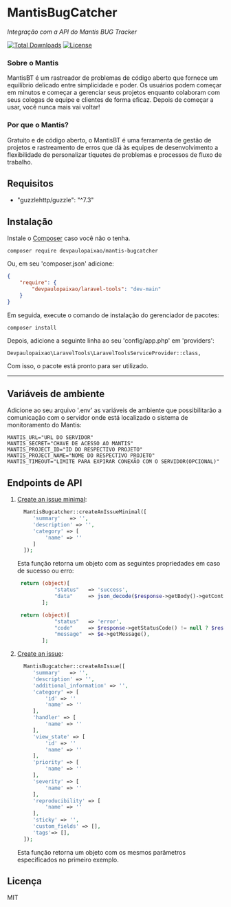 # MantisBugCatcher
_Integração com a API do Mantis BUG Tracker_

[![Total Downloads](https://poser.pugx.org/devpaulopaixao/mantis-bugcatcher/downloads)](https://packagist.org/packages/devpaulopaixao/mantis-bugcatcher)
[![License](https://poser.pugx.org/devpaulopaixao/mantis-bugcatcher/license)](https://packagist.org/packages/devpaulopaixao/mantis-bugcatcher)

### Sobre o Mantis

MantisBT é um rastreador de problemas de código aberto que fornece um equilíbrio delicado entre simplicidade e poder. Os usuários podem começar em minutos e começar a gerenciar seus projetos enquanto colaboram com seus colegas de equipe e clientes de forma eficaz. Depois de começar a usar, você nunca mais vai voltar!

### Por que o Mantis?

Gratuito e de código aberto, o MantisBT é uma ferramenta de gestão de projetos e rastreamento de erros que dá às equipes de desenvolvimento a flexibilidade de personalizar tíquetes de problemas e processos de fluxo de trabalho.

## Requisitos

*  "guzzlehttp/guzzle": "^7.3"

## Instalação

Instale o [Composer](http://getcomposer.org) caso você não o tenha.
```
composer require devpaulopaixao/mantis-bugcatcher
```
Ou, em seu 'composer.json' adicione:

```json
{
    "require": {
        "devpaulopaixao/laravel-tools": "dev-main"
    }
}
```

Em seguida, execute o comando de instalação do gerenciador de pacotes:

    composer install

Depois, adicione a seguinte linha ao seu 'config/app.php' em 'providers':

    Devpaulopaixao\LaravelTools\LaravelToolsServiceProvider::class,

Com isso, o pacote está pronto para ser utilizado.

----------------------------------------------------------------------------------------------------------------------------

## Variáveis de ambiente

Adicione ao seu arquivo '.env' as variáveis de ambiente que possibilitarão a comunicação com o servidor onde está localizado o sistema de monitoramento do Mantis:

    MANTIS_URL="URL DO SERVIDOR"
    MANTIS_SECRET="CHAVE DE ACESSO AO MANTIS"
    MANTIS_PROJECT_ID="ID DO RESPECTIVO PROJETO"
    MANTIS_PROJECT_NAME="NOME DO RESPECTIVO PROJETO"
    MANTIS_TIMEOUT="LIMITE PARA EXPIRAR CONEXÃO COM O SERVIDOR(OPCIONAL)"

## Endpoints de API

1. [Create an issue minimal](https://documenter.getpostman.com/view/29959/mantis-bug-tracker-rest-api/7Lt6zkP#028dda86-2165-b74a-490b-7e0487eeb853):

   ```php
     MantisBugcatcher::createAnIssueMinimal([
        'summary'   => '',
        'description' => '',
        'category' => [
            'name' => ''
        ]
     ]);
   ```
    Esta função retorna um objeto com as seguintes propriedades em caso de sucesso ou erro:

    ```php
     return (object)[
                "status"   => 'success',
                "data"     => json_decode($response->getBody()->getContents())
            ];
   ```
    ```php
     return (object)[
                "status"   => 'error',
                "code"     => $response->getStatusCode() != null ? $response->getStatusCode() : 000,
                "message"  => $e->getMessage(),
            ];
   ```
2. [Create an issue](https://documenter.getpostman.com/view/29959/mantis-bug-tracker-rest-api/7Lt6zkP#a3f345e6-c4b6-1361-3b61-839f9205a954):

   ```php
     MantisBugcatcher::createAnIssue([
        'summary'   => '',
        'description' => '',
        'additional_information' => '',
        'category' => [
            'id' => ''
            'name' => ''
        ],
        'handler' => [
            'name' => ''
        ],
        'view_state' => [
            'id' => ''
            'name' => ''
        ],
        'priority' => [
            'name' => ''
        ],
        'severity' => [
            'name' => ''
        ],
        'reproducibility' => [
            'name' => ''
        ],
        'sticky' => '',
        'custom_fields' => [],
        'tags'=> [],
     ]);
   ```
    Esta função retorna um objeto com os mesmos parâmetros especificados no primeiro exemplo.

## Licença

MIT

<!-- markdownlint-enable -->
<!-- prettier-ignore-end -->
